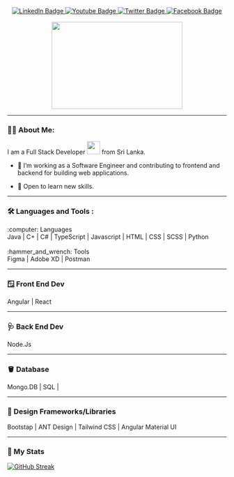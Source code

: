 
<div align="center" id="badges">
  <a href="https://www.linkedin.com/in/sasitha-dassanayake21/">
    <img src="https://img.shields.io/badge/LinkedIn-blue?style=for-the-badge&logo=linkedin&logoColor=white" alt="LinkedIn Badge"/>
  </a>
  <a href="your-youtube-URL">
    <img src="https://img.shields.io/badge/YouTube-red?style=for-the-badge&logo=youtube&logoColor=white" alt="Youtube Badge"/>
  </a>
  <a href="https://twitter.com/sasi_senizo">
    <img src="https://img.shields.io/badge/Twitter-blue?style=for-the-badge&logo=twitter&logoColor=white" alt="Twitter Badge"/>
  </a>
  <a href="https://www.facebook.com/sasitha.dassanayake/">
    <img src="https://img.shields.io/badge/Facebook-1877F2?style=for-the-badge&logo=facebook&logoColor=white" alt="Facebook Badge"/>
  </a>
</div>
<!-- <div align="center"> 
  <img src="https://komarev.com/ghpvc/?username=Sasitha-SD&style=flat-square&color=blue" alt=""/>
</div> -->
<br>
<div align="center">
  <img src="https://media.giphy.com/media/dWesBcTLavkZuG35MI/giphy.gif" width="300" height="200"/>
</div>

---

### :man_technologist: About Me: 

I am a Full Stack Developer <img src="https://media.giphy.com/media/WUlplcMpOCEmTGBtBW/giphy.gif" width="30"> from Sri Lanka.

- :telescope: I’m working as a Software Engineer and contributing to frontend and backend for building web applications.

- :seedling: Open to learn new skills.

<!-- - :zap: In my free time, I solve problems on HackerRank and read tech articles. -->


---

### :hammer_and_wrench: Languages and Tools :

<div>
:computer: Languages <br>
  Java | C+ | C# | TypeScript | Javascript | HTML | CSS | SCSS | Python
 </div>
  
<br>

<div>
:hammer_and_wrench: Tools  <br>
  Figma | Adobe XD | Postman 
</div>

---

### :window: Front End Dev  <br>
  Angular | React 

---
 
### :stethoscope: Back End Dev <br>
  Node.Js
  
--- 

### :bucket: Database <br>
  Mongo.DB | SQL | 
  
--- 

### :bricks: Design Frameworks/Libraries  <br>
  Bootstap | ANT Design | Tailwind CSS | Angular Material UI 
  
---

### :star2:   My Stats

[![GitHub Streak](http://github-readme-streak-stats.herokuapp.com?user=Sasitha-SD&theme=dark&date_format=j%20M%5B%20Y%5D)](https://git.io/streak-stats)


